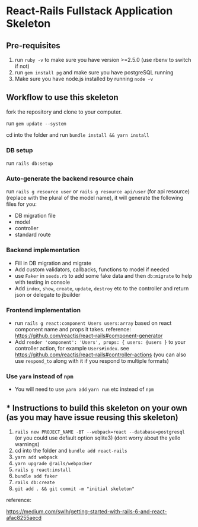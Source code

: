 # React-Rails Fullstack Application Skeleton

## Pre-requisites

1. run `ruby -v` to make sure you have version >=2.5.0 (use rbenv to switch if not)
2. run `gem install pg` and make sure you have postgreSQL running
3. Make sure you have node.js installed by running `node -v`

## Workflow to use this skeleton

fork the repository and clone to your computer.

run `gem update --system`

cd into the folder and run `bundle install && yarn install`

### DB setup

run `rails db:setup`

### Auto-generate the backend resource chain

run `rails g resource user`  or `rails g resource api/user` (for api resource) (replace with the plural of the model name), it will generate the following files for you:

- DB migration file
- model
- controller
- standard route

### Backend implementation

- Fill in DB migration and migrate
- Add custom validators, callbacks, functions to model if needed
- use `Faker` in `seeds.rb` to add some fake data and then `db:migrate` to help with testing in console
- Add `index`, `show`, `create`, `update`, `destroy` etc to the controller and return json or delegate to jbuilder

### Frontend implementation

- run `rails g react:component Users users:array` based on react component name and props it takes. reference: https://github.com/reactjs/react-rails#component-generator
- Add `render 'component': 'Users', props: { users: @users }` to your controller action, for example `Users#index`. see https://github.com/reactjs/react-rails#controller-actions (you can also use `respond_to` along with it if you respond to multiple formats)

### Use `yarn` instead of `npm`

- You will need to use `yarn add` `yarn run` etc instead of `npm`

## \* Instructions to build this skeleton on your own (as you may have issue reusing this skeleton)

1. `rails new PROJECT_NAME -BT --webpack=react --database=postgresql` (or you could use default option sqlite3) (dont worry about the yello warnings)
2. cd into the folder and `bundle add react-rails`
3. `yarn add webpack`
4. `yarn upgrade @rails/webpacker`
5. `rails g react:install`
6. `bundle add faker`
7. `rails db:create`
8. `git add . && git commit -m "initial skeleton"`

reference:

https://medium.com/swlh/getting-started-with-rails-6-and-react-afac8255aecd
